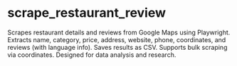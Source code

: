 # scrape_restaurant_review
Scrapes restaurant details and reviews from Google Maps using Playwright. Extracts name, category, price, address, website, phone, coordinates, and reviews (with language info). Saves results as CSV. Supports bulk scraping via coordinates. Designed for data analysis and research.
